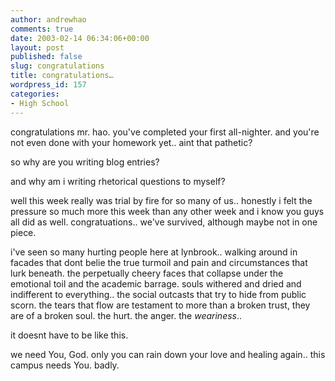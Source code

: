 ```yaml
---
author: andrewhao
comments: true
date: 2003-02-14 06:34:06+00:00
layout: post
published: false
slug: congratulations
title: congratulations…
wordpress_id: 157
categories:
- High School
---
```


congratulations mr. hao. you've completed your first all-nighter. and you're not even done with your homework yet.. aint that pathetic?

so why are you writing blog entries?

and why am i writing rhetorical questions to myself?

well this week really was trial by fire for so many of us.. honestly i felt the pressure so much more this week than any other week and i know you guys all did as well. congratuations.. we've survived, although maybe not in one piece.

i've seen so many hurting people here at lynbrook.. walking around in facades that dont belie the true turmoil and pain and circumstances that lurk beneath. the perpetually cheery faces that collapse under the emotional toil and the academic barrage. souls withered and dried and indifferent to everything.. the social outcasts that try to hide from public scorn. the tears that flow are testament to more than a broken trust, they are of a broken soul. the hurt. the anger. the _weariness_..

it doesnt have to be like this.

we need You, God. only you can rain down your love and healing again.. this campus needs You. badly.
